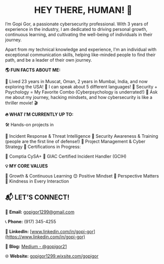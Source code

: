 

<div align="center">
<h1> HEY THERE, HUMAN! 👋 </h1>
</div>

I’m Gopi Gor, a passionate cybersecurity professional. With 3 years of experience in the industry, I am dedicated to driving personal growth, continuous learning, and cultivating the well-being of individuals in their journey.

Apart from my technical knowledge and experience, I'm an individual with exceptional communication skills, helping like-minded people to find their path, and be a leader of their own journey.

**🌎 FUN FACTS ABOUT ME:** 

🔹 Lived 23 years in Muscat, Oman, 2 years in Mumbai, India, and now exploring the USA! 
🔹 I can speak about 5 different languages! 
🔹 Security + Psychology = My Favorite Combo (Cyberpsychology is underrated!) 
🔹 Ask me about my journey, hacking mindsets, and how cybersecurity is like a thriller movie! 🎬 <p> 


**🔥 WHAT I'M CURRENTLY UP TO:** <p>

🛠 Hands-on projects in <p> 
🔹 Incident Response & Threat Intelligence
🔹 Security Awareness & Training (people are the first line of defense!)
🔹 Project Management & Cyber Strategy
🎯 Certifications in Progress: <p>
🔹 Comptia CySA+ 
🔹 GIAC Certified Incident Handler (GCIH)


**💡 MY CORE VALUES** <p>

🌱 Growth & Continuous Learning
😊 Positive Mindset
🔎 Perspective Matters
💙 Kindness in Every Interaction


## 📬 LET’S CONNECT!  

📧 **Email:** [gopigor1299@gmail.com](mailto:gopigor1299@gmail.com)  

📞 **Phone:** (917) 345-4255  

💼 **LinkedIn:** [www.linkedin.com/in/gopi-gor](https://www.linkedin.com/in/gopi-gor)  

📝 **Blog:** [Medium - @gopigor21](https://medium.com/@gopigor21)  

🌐 **Website:** [gopigor1299.wixsite.com/gopigor](https://gopigor1299.wixsite.com/gopigor)  

